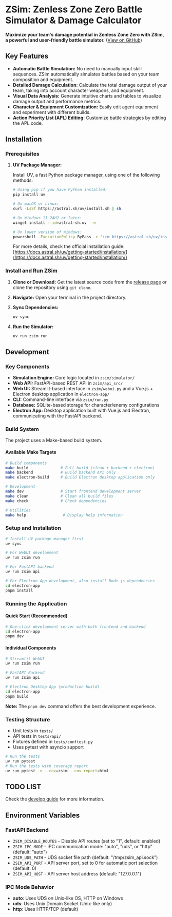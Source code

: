 # ZSim: Zenless Zone Zero Battle Simulator & Damage Calculator

**Maximize your team's damage potential in Zenless Zone Zero with ZSim, a powerful and user-friendly battle simulator.** ([View on GitHub](https://github.com/ZZZSimulator/ZSim))

## Key Features

*   **Automatic Battle Simulation:** No need to manually input skill sequences. ZSim automatically simulates battles based on your team composition and equipment.
*   **Detailed Damage Calculation:** Calculate the total damage output of your team, taking into account character weapons, and equipment.
*   **Visual Data Analysis:** Generate intuitive charts and tables to visualize damage output and performance metrics.
*   **Character & Equipment Customization:** Easily edit agent equipment and experiment with different builds.
*   **Action Priority List (APL) Editing:** Customize battle strategies by editing the APL code.

## Installation

### Prerequisites

1.  **UV Package Manager:**

    Install UV, a fast Python package manager, using one of the following methods:

    ```bash
    # Using pip if you have Python installed:
    pip install uv
    ```

    ```bash
    # On macOS or Linux:
    curl -LsSf https://astral.sh/uv/install.sh | sh
    ```

    ```bash
    # On Windows 11 24H2 or later:
    winget install --id=astral-sh.uv  -e
    ```

    ```bash
    # On lower version of Windows:
    powershell -ExecutionPolicy ByPass -c "irm https://astral.sh/uv/install.ps1 | iex"
    ```

    For more details, check the official installation guide: [https://docs.astral.sh/uv/getting-started/installation/](https://docs.astral.sh/uv/getting-started/installation/)

### Install and Run ZSim

1.  **Clone or Download:** Get the latest source code from the [release page](https://github.com/ZZZSimulator/ZSim/releases) or clone the repository using `git clone`.
2.  **Navigate:** Open your terminal in the project directory.
3.  **Sync Dependencies:**

    ```bash
    uv sync
    ```

4.  **Run the Simulator:**

    ```bash
    uv run zsim run
    ```

## Development

### Key Components

*   **Simulation Engine:** Core logic located in `zsim/simulator/`
*   **Web API:** FastAPI-based REST API in `zsim/api_src/`
*   **Web UI:** Streamlit-based interface in `zsim/webui.py` and a Vue.js + Electron desktop application in `electron-app/`
*   **CLI:** Command-line interface via `zsim/run.py`
*   **Database:** SQLite-based storage for character/enemy configurations
*   **Electron App:** Desktop application built with Vue.js and Electron, communicating with the FastAPI backend.

### Build System

The project uses a Make-based build system.

#### Available Make Targets

```bash
# Build components
make build              # Full build (clean + backend + electron)
make backend            # Build backend API only
make electron-build     # Build Electron desktop application only

# Development
make dev                # Start frontend development server
make clean              # Clean all build files
make check              # Check dependencies

# Utilities
make help                # Display help information
```

### Setup and Installation

```bash
# Install UV package manager first
uv sync

# For WebUI development
uv run zsim run

# For FastAPI backend
uv run zsim api

# For Electron App development, also install Node.js dependencies
cd electron-app
pnpm install
```

### Running the Application

#### Quick Start (Recommended)
```bash
# One-click development server with both frontend and backend
cd electron-app
pnpm dev
```

#### Individual Components

```bash
# Streamlit WebUI
uv run zsim run

# FastAPI Backend
uv run zsim api

# Electron Desktop App (production build)
cd electron-app
pnpm build
```

**Note:** The `pnpm dev` command offers the best development experience.

### Testing Structure

*   Unit tests in `tests/`
*   API tests in `tests/api/`
*   Fixtures defined in `tests/conftest.py`
*   Uses pytest with asyncio support

```bash
# Run the tests
uv run pytest
# Run the tests with coverage report
uv run pytest -v --cov=zsim --cov-report=html
```

## TODO LIST

Check the [develop guide](https://github.com/ZZZSimulator/ZSim/wiki/%E8%B4%A1%E7%8C%AE%E6%8C%87%E5%8D%97-Develop-Guide) for more information.

## Environment Variables

### FastAPI Backend

*   `ZSIM_DISABLE_ROUTES` - Disable API routes (set to "1", default: enabled)
*   `ZSIM_IPC_MODE` - IPC communication mode: "auto", "uds", or "http" (default: "auto")
*   `ZSIM_UDS_PATH` - UDS socket file path (default: "/tmp/zsim_api.sock")
*   `ZSIM_API_PORT` - API server port, set to 0 for automatic port selection (default: 0)
*   `ZSIM_API_HOST` - API server host address (default: "127.0.0.1")

### IPC Mode Behavior

*   **auto**: Uses UDS on Unix-like OS, HTTP on Windows
*   **uds**: Uses Unix Domain Socket (Unix-like only)
*   **http**: Uses HTTP/TCP (default)